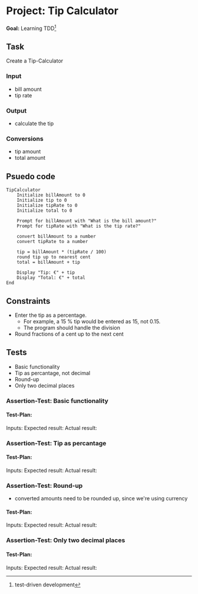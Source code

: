 # Project: Tip Calculator
**Goal:** Learning TDD[^1]


## Task
Create a Tip-Calculator

### Input
* bill amount
* tip rate

### Output
* calculate the tip

### Conversions
* tip amount
* total amount

## Psuedo code
```
TipCalculator
    Initialize billAmount to 0
    Initialize tip to 0
    Initialize tipRate to 0
    Initialize total to 0

    Prompt for billAmount with "What is the bill amount?"
    Prompt for tipRate with "What is the tip rate?"

    convert billAmount to a number
    convert tipRate to a number

    tip = billAmount * (tipRate / 100)
    round tip up to nearest cent
    total = billAmount + tip

    Display "Tip: €" + tip
    Display "Total: €" + total
End

```

## Constraints
* Enter the tip as a percentage.
  * For example, a 15 % tip would be entered as 15, not 0.15.
  * The program should handle the division
* Round fractions of a cent up to the next cent


## Tests
* Basic functionality
* Tip as percantage, not decimal
* Round-up
* Only two decimal places

### Assertion-Test: Basic functionality
#### Test-Plan:
Inputs:
Expected result:
Actual result:

### Assertion-Test: Tip as percantage
#### Test-Plan:
Inputs:
Expected result:
Actual result:

### Assertion-Test: Round-up
* converted amounts need to be rounded up, since we're using currency
#### Test-Plan:
Inputs:
Expected result:
Actual result:

### Assertion-Test: Only two decimal places
#### Test-Plan: 
Inputs:
Expected result:
Actual result:

[^1]: test-driven development